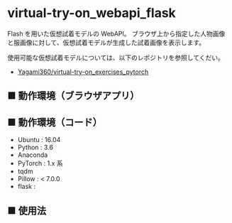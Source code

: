 # virtual-try-on_webapi_flask
Flash を用いた仮想試着モデルの WebAPI。
ブラウザ上から指定した人物画像と服画像に対して、仮想試着モデルが生成した試着画像を表示します。

使用可能な仮想試着モデルについては、以下のレポジトリを参照してくだい。
- [Yagami360/virtual-try-on_exercises_pytorch](https://github.com/Yagami360/virtual-try-on_exercises_pytorch)

## ■ 動作環境（ブラウザアプリ）

## ■ 動作環境（コード）

- Ubuntu : 16.04
- Python : 3.6
- Anaconda
- PyTorch : 1.x 系
- tqdm
- Pillow : < 7.0.0
- flask : 

## ■ 使用法

